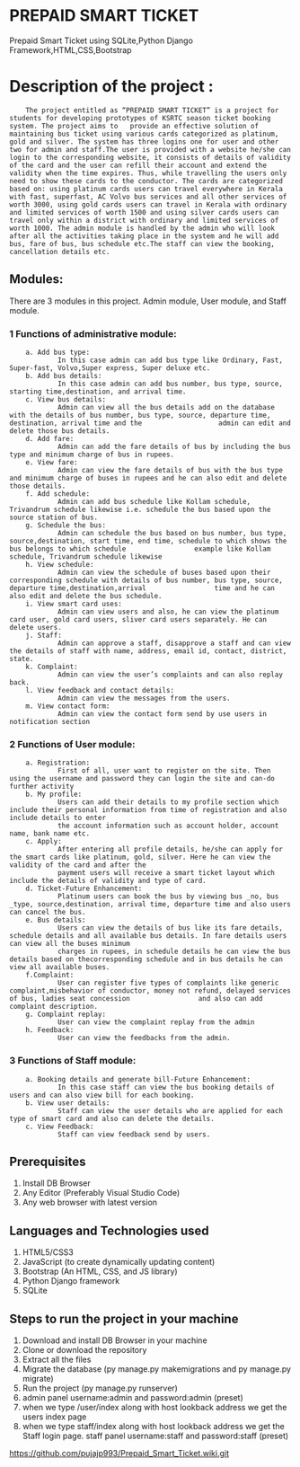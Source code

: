 # PREPAID SMART TICKET

Prepaid Smart Ticket using SQLite,Python Django Framework,HTML,CSS,Bootstrap

# Description of the project :
        The project entitled as “PREPAID SMART TICKET” is a project for students for developing prototypes of KSRTC season ticket booking system. The project aims to   provide an effective solution of maintaining bus ticket using various cards categorized as platinum, gold and silver. The system has three logins one for user and other two for admin and staff.The user is provided with a website he/she can login to the corresponding website, it consists of details of validity of the card and the user can refill their account and extend the validity when the time expires. Thus, while travelling the users only need to show these cards to the conductor. The cards are categorized based on: using platinum cards users can travel everywhere in Kerala with fast, superfast, AC Volvo bus services and all other services of worth 3000, using gold cards users can travel in Kerala with ordinary and limited services of worth 1500 and using silver cards users can travel only within a district with ordinary and limited services of worth 1000. The admin module is handled by the admin who will look after all the activities taking place in the system and he will add bus, fare of bus, bus schedule etc.The staff can view the booking, cancellation details etc.

## Modules:
There are 3 modules in this project. Admin module, User module, and Staff module.
### 1 Functions of administrative module:
        a. Add bus type:
                In this case admin can add bus type like Ordinary, Fast, Super-fast, Volvo,Super express, Super deluxe etc.
        b. Add bus details:
                In this case admin can add bus number, bus type, source, starting time,destination, and arrival time.
        c. View bus details:
                Admin can view all the bus details add on the database with the details of bus number, bus type, source, departure time, destination, arrival time and the                   admin can edit and delete those bus details.
        d. Add fare:
                Admin can add the fare details of bus by including the bus type and minimum charge of bus in rupees.
        e. View fare:
                Admin can view the fare details of bus with the bus type and minimum charge of buses in rupees and he can also edit and delete those details.
        f. Add schedule:
                Admin can add bus schedule like Kollam schedule, Trivandrum schedule likewise i.e. schedule the bus based upon the source station of bus.
        g. Schedule the bus:
                Admin can schedule the bus based on bus number, bus type, source,destination, start time, end time, schedule to which shows the bus belongs to which schedule                 example like Kollam schedule, Trivandrum schedule likewise
        h. View schedule:
                Admin can view the schedule of buses based upon their corresponding schedule with details of bus number, bus type, source, departure time,destination,arrival                 time and he can also edit and delete the bus schedule.
        i. View smart card uses:
                Admin can view users and also, he can view the platinum card user, gold card users, sliver card users separately. He can delete users.
        j. Staff:
                Admin can approve a staff, disapprove a staff and can view the details of staff with name, address, email id, contact, district, state.
        k. Complaint:
                Admin can view the user’s complaints and can also replay back.
        l. View feedback and contact details:
                Admin can view the messages from the users.
        m. View contact form:
                Admin can view the contact form send by use users in notification section
### 2 Functions of User module:
        a. Registration:
                First of all, user want to register on the site. Then using the username and password they can login the site and can-do further activity
        b. My profile:
                Users can add their details to my profile section which include their personal information from time of registration and also include details to enter
                the account information such as account holder, account name, bank name etc.
        c. Apply:
                After entering all profile details, he/she can apply for the smart cards like platinum, gold, silver. Here he can view the validity of the card and after the
                payment users will receive a smart ticket layout which include the details of validity and type of card.
        d. Ticket-Future Enhancement:
                Platinum users can book the bus by viewing bus _no, bus _type, source,destination, arrival time, departure time and also users can cancel the bus.
        e. Bus details:
                Users can view the details of bus like its fare details, schedule details and all available bus details. In fare details users can view all the buses minimum
                charges in rupees, in schedule details he can view the bus details based on thecorresponding schedule and in bus details he can view all available buses.
        f.Complaint:
                User can register five types of complaints like generic complaint,misbehavior of conductor, money not refund, delayed services of bus, ladies seat concession                 and also can add complaint description.
        g. Complaint replay:
                User can view the complaint replay from the admin
        h. Feedback:
                User can view the feedbacks from the admin.

### 3 Functions of Staff module:
        a. Booking details and generate bill-Future Enhancement:
                In this case staff can view the bus booking details of users and can also view bill for each booking.
        b. View user details:
                Staff can view the user details who are applied for each type of smart card and also can delete the details.
        c. View Feedback:
                Staff can view feedback send by users.
                
## Prerequisites
1. Install DB Browser
2. Any Editor (Preferably Visual Studio Code)
3. Any web browser with latest version
   
## Languages and Technologies used
1. HTML5/CSS3
2. JavaScript (to create dynamically updating content)
3. Bootstrap (An HTML, CSS, and JS library)
4. Python Django framework
5. SQLite

## Steps to run the project in your machine
1. Download and install DB Browser in your machine
2. Clone or download the repository
3. Extract all the files
4. Migrate the database (py manage.py makemigrations and py manage.py migrate)
5. Run the project (py manage.py runserver)
6. admin panel username:admin and password:admin (preset)
7. when we type /user/index along with host lookback address we get the users index page
8. when we type staff/index along with host lookback address we get the Staff login page. staff panel username:staff and password:staff (preset)

https://github.com/pujajp993/Prepaid_Smart_Ticket.wiki.git
